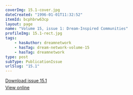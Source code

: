```yaml
---
coverImg: 15.1-cover.jpg
dateCreated: "1996-01-01T11:32:52"
itemId: bcphbrw63cp
layout: page
name: "Volume 15, issue 1: Dream-Inspired Communities"
profileImg: 15.1-rect.jpg
tags:
    - hasAuthor: dreamnetwork
    - hasTag: dream-network-volume-15
    - hasTag: dreamnetwork
type: post
subType: PublicationIssue
urlSlug: "15.1"
---
```


<p style="margin-block-end: 5px; margin-block-start: 5px;"><a href="../files/pdfs/Volume_15/15.1-Dream-Network-Vol-15-No-1.pdf" download="">Download issue 15.1</a></p><p style="margin-block-end: 5px; margin-block-start: 5px;"><a href="../files/pdfs/Volume_15/15.1-Dream-Network-Vol-15-No-1.pdf">View online</a></p>
